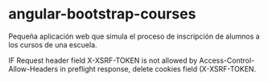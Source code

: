 # angular-bootstrap-courses #
Pequeña aplicación web que simula el proceso de inscripción de alumnos a los cursos de una escuela.


IF Request header field X-XSRF-TOKEN is not allowed by Access-Control-Allow-Headers in preflight response, delete cookies field (X-XSRF-TOKEN.
